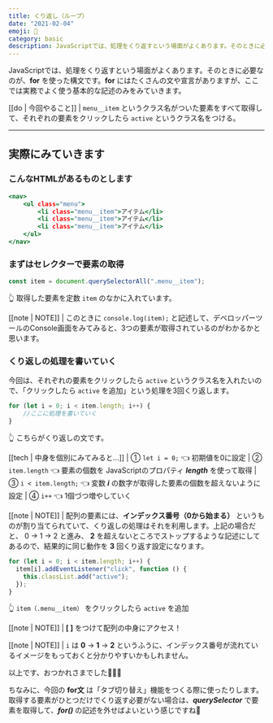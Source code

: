 ```yaml
---
title: くり返し（ループ）
date: "2021-02-04"
emoji: 🧂
category: basic
description: JavaScriptでは、処理をくり返すという場面がよくあります。そのときに必要なのが、forを使った構文です。forにはたくさんの文や宣言がありますが、ここでは実務でよく使う基本的な記述のみをみていきます。
---
```


JavaScriptでは、処理をくり返すという場面がよくあります。そのときに必要なのが、__for__ を使った構文です。__for__ にはたくさんの文や宣言がありますが、ここでは実務でよく使う基本的な記述のみをみていきます。

[[do | 今回やること]]
| ```menu__item``` というクラス名がついた要素をすべて取得して、それぞれの要素をクリックしたら ```active``` というクラス名をつける。

---

## 実際にみていきます

### こんなHTMLがあるものとします

```html:title=index.html
<nav>
    <ul class="menu">
        <li class="menu__item">アイテム</li>
        <li class="menu__item">アイテム</li>
        <li class="menu__item">アイテム</li>
    </ul>
</nav>
```

### まずはセレクターで要素の取得

```javascript:title=index.js
const item = document.querySelectorAll(".menu__item");
```

👆 取得した要素を定数 ```item``` のなかに入れています。

[[note | NOTE]]
| このときに ```console.log(item);``` と記述して、デベロッパーツールのConsole画面をみてみると、3つの要素が取得されているのがわかるかと思います。

### くり返しの処理を書いていく

今回は、それぞれの要素をクリックしたら ```active``` というクラス名を入れたいので、「クリックしたら ```active``` を追加」という処理を3回くり返します。

```javascript:title=index.js
for (let i = 0; i < item.length; i++) {
    //ここに処理を書いていく
}
```

👆 こちらがくり返しの文です。

[[tech | 中身を個別にみてみると...]]
| ① ```let i = 0;``` 👈 初期値を0に設定
| ② ```item.length``` 👈 要素の個数を JavaScriptのプロパティ ***length*** を使って取得
| ③ ```i < item.length;``` 👈 変数 ***i*** の数字が取得した要素の個数を超えないように設定
| ④ ```i++``` 👈 1個づつ増やしていく

[[note | NOTE]]
| 配列の要素には、__インデックス番号（0から始まる）__ というものが割り当てられていて、くり返しの処理はそれを利用します。上記の場合だと、 0 → 1 → 2 と進み、 __2__ を超えないところでストップするような記述にしてあるので、結果的に同じ動作を __3__ 回くり返す設定になります。

```javascript:title=index.js
for (let i = 0; i < item.length; i++) {
  item[i].addEventListener("click", function () {
    this.classList.add("active");
  });
}
```

👆 ```item（.menu__item）``` をクリックしたら ```active``` を追加

[[note | NOTE]]
| __[ ]__ をつけて配列の中身にアクセス！

[[note | NOTE]]
| ```i``` は __0__ → __1__ → __2__ というふうに、インデックス番号が流れているイメージをもっておくと分かりやすいかもしれません。

以上です、おつかれさまでした👏👏👏

ちなみに、今回の __for文__ は「タブ切り替え」機能をつくる際に使ったりします。取得する要素がひとつだけでくり返す必要がない場合は、***querySelector*** で要素を取得して、***for()*** の記述を外せばよいという感じですね🙌
